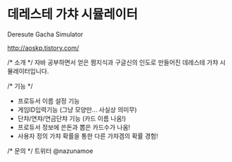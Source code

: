 # 데레스테 가챠 시뮬레이터

Deresute Gacha Simulator

http://aoskp.tistory.com/

/* 소개 */
자바 공부하면서 얻은 짬지식과 구글신의 인도로 만들어진 데레스테 가챠 시뮬레이터입니다.

/* 기능 */
- 프로듀서 이름 설정 기능
- 게임ID입력기능 (그냥 모양만... 사실상 의미무)
- 단챠/연챠/연금단챠 기능 (카드 이름 나옴!)
- 프로듀서 정보에 쓴돈과 뽑은 카드수가 나옴!
- 사용자 정의 가챠 확률을 통한 다른 가챠겜의 확률 경험!

/* 문의 */
트위터 @nazunamoe
